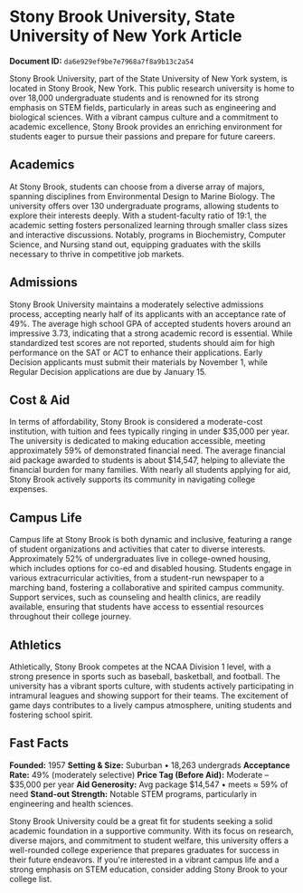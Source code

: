 # Stony Brook University, State University of New York Article

**Document ID:** `da6e929ef9be7e7968a7f8a9b13c2a54`

Stony Brook University, part of the State University of New York system, is located in Stony Brook, New York. This public research university is home to over 18,000 undergraduate students and is renowned for its strong emphasis on STEM fields, particularly in areas such as engineering and biological sciences. With a vibrant campus culture and a commitment to academic excellence, Stony Brook provides an enriching environment for students eager to pursue their passions and prepare for future careers.

## Academics
At Stony Brook, students can choose from a diverse array of majors, spanning disciplines from Environmental Design to Marine Biology. The university offers over 130 undergraduate programs, allowing students to explore their interests deeply. With a student-faculty ratio of 19:1, the academic setting fosters personalized learning through smaller class sizes and interactive discussions. Notably, programs in Biochemistry, Computer Science, and Nursing stand out, equipping graduates with the skills necessary to thrive in competitive job markets.

## Admissions
Stony Brook University maintains a moderately selective admissions process, accepting nearly half of its applicants with an acceptance rate of 49%. The average high school GPA of accepted students hovers around an impressive 3.73, indicating that a strong academic record is essential. While standardized test scores are not reported, students should aim for high performance on the SAT or ACT to enhance their applications. Early Decision applicants must submit their materials by November 1, while Regular Decision applications are due by January 15.

## Cost & Aid
In terms of affordability, Stony Brook is considered a moderate-cost institution, with tuition and fees typically ringing in under $35,000 per year. The university is dedicated to making education accessible, meeting approximately 59% of demonstrated financial need. The average financial aid package awarded to students is about $14,547, helping to alleviate the financial burden for many families. With nearly all students applying for aid, Stony Brook actively supports its community in navigating college expenses.

## Campus Life
Campus life at Stony Brook is both dynamic and inclusive, featuring a range of student organizations and activities that cater to diverse interests. Approximately 52% of undergraduates live in college-owned housing, which includes options for co-ed and disabled housing. Students engage in various extracurricular activities, from a student-run newspaper to a marching band, fostering a collaborative and spirited campus community. Support services, such as counseling and health clinics, are readily available, ensuring that students have access to essential resources throughout their college journey.

## Athletics
Athletically, Stony Brook competes at the NCAA Division 1 level, with a strong presence in sports such as baseball, basketball, and football. The university has a vibrant sports culture, with students actively participating in intramural leagues and showing support for their teams. The excitement of game days contributes to a lively campus atmosphere, uniting students and fostering school spirit.

## Fast Facts
**Founded:** 1957
**Setting & Size:** Suburban • 18,263 undergrads
**Acceptance Rate:** 49% (moderately selective)
**Price Tag (Before Aid):** Moderate – $35,000 per year
**Aid Generosity:** Avg package $14,547 • meets ≈ 59% of need
**Stand-out Strength:** Notable STEM programs, particularly in engineering and health sciences.

Stony Brook University could be a great fit for students seeking a solid academic foundation in a supportive community. With its focus on research, diverse majors, and commitment to student welfare, this university offers a well-rounded college experience that prepares graduates for success in their future endeavors. If you're interested in a vibrant campus life and a strong emphasis on STEM education, consider adding Stony Brook to your college list.
